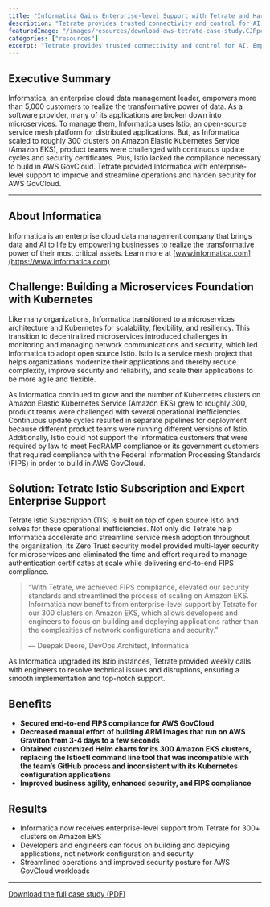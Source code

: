 ```yaml
---
title: "Informatica Gains Enterprise-level Support with Tetrate and Hardens Security"
description: "Tetrate provides trusted connectivity and control for AI. Empower developers while safeguarding the business. Built atop the proven Envoy proxy & Envoy AI Gateway."
featuredImage: "/images/resources/download-aws-tetrate-case-study.CJPpcK2o.jpg"
categories: ["resources"]
excerpt: "Tetrate provides trusted connectivity and control for AI. Empower developers while safeguarding the business. Built atop the proven Envoy proxy & Envoy AI Gateway."
---
```


## [](#executive-summary)Executive Summary

Informatica, an enterprise cloud data management leader, empowers more than 5,000 customers to realize the transformative power of data. As a software provider, many of its applications are broken down into microservices. To manage them, Informatica uses Istio, an open-source service mesh platform for distributed applications. But, as Informatica scaled to roughly 300 clusters on Amazon Elastic Kubernetes Service (Amazon EKS), product teams were challenged with continuous update cycles and security certificates. Plus, Istio lacked the compliance necessary to build in AWS GovCloud. Tetrate provided Informatica with enterprise-level support to improve and streamline operations and harden security for AWS GovCloud.

* * *

## [](#about-informatica)About Informatica

Informatica is an enterprise cloud data management company that brings data and AI to life by empowering businesses to realize the transformative power of their most critical assets. Learn more at [www.informatica.com](https://www.informatica.com)

## [](#challenge-building-a-microservices-foundation-with-kubernetes)Challenge: Building a Microservices Foundation with Kubernetes

Like many organizations, Informatica transitioned to a microservices architecture and Kubernetes for scalability, flexibility, and resiliency. This transition to decentralized microservices introduced challenges in monitoring and managing network communications and security, which led Informatica to adopt open source Istio. Istio is a service mesh project that helps organizations modernize their applications and thereby reduce complexity, improve security and reliability, and scale their applications to be more agile and flexible.

As Informatica continued to grow and the number of Kubernetes clusters on Amazon Elastic Kubernetes Service (Amazon EKS) grew to roughly 300, product teams were challenged with several operational inefficiencies. Continuous update cycles resulted in separate pipelines for deployment because different product teams were running different versions of Istio. Additionally, Istio could not support the Informatica customers that were required by law to meet FedRAMP compliance or its government customers that required compliance with the Federal Information Processing Standards (FIPS) in order to build in AWS GovCloud.

## [](#solution-tetrate-istio-subscription-and-expert-enterprise-support)Solution: Tetrate Istio Subscription and Expert Enterprise Support

Tetrate Istio Subscription (TIS) is built on top of open source Istio and solves for these operational inefficiencies. Not only did Tetrate help Informatica accelerate and streamline service mesh adoption throughout the organization, its Zero Trust security model provided multi-layer security for microservices and eliminated the time and effort required to manage authentication certificates at scale while delivering end-to-end FIPS compliance.

> “With Tetrate, we achieved FIPS compliance, elevated our security standards and streamlined the process of scaling on Amazon EKS. Informatica now benefits from enterprise-level support by Tetrate for our 300 clusters on Amazon EKS, which allows developers and engineers to focus on building and deploying applications rather than the complexities of network configurations and security.”
> 
> — Deepak Deore, DevOps Architect, Informatica

As Informatica upgraded its Istio instances, Tetrate provided weekly calls with engineers to resolve technical issues and disruptions, ensuring a smooth implementation and top-notch support.

## [](#benefits)Benefits

*   **Secured end-to-end FIPS compliance for AWS GovCloud**
*   **Decreased manual effort of building ARM Images that run on AWS Graviton from 3-4 days to a few seconds**
*   **Obtained customized Helm charts for its 300 Amazon EKS clusters, replacing the Istioctl command line tool that was incompatible with the team’s GitHub process and inconsistent with its Kubernetes configuration applications**
*   **Improved business agility, enhanced security, and FIPS compliance**

## [](#results)Results

*   Informatica now receives enterprise-level support from Tetrate for 300+ clusters on Amazon EKS
*   Developers and engineers can focus on building and deploying applications, not network configuration and security
*   Streamlined operations and improved security posture for AWS GovCloud workloads

* * *

[Download the full case study (PDF)](https://tetrate.io/wp-content/uploads/2023/06/AWS-Tetrate-Informatica-Case-Study.pdf)